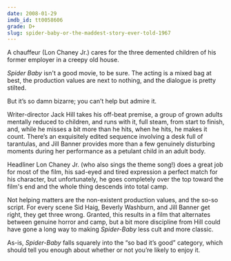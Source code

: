 ```yaml
---
date: 2008-01-29
imdb_id: tt0058606
grade: D+
slug: spider-baby-or-the-maddest-story-ever-told-1967
---
```


A chauffeur (Lon Chaney Jr.) cares for the three demented children of his former employer in a creepy old house.

_Spider Baby_ isn't a good movie, to be sure. The acting is a mixed bag at best, the production values are next to nothing, and the dialogue is pretty stilted.

But it’s so damn bizarre; you can’t help but admire it.

Writer-director Jack Hill takes his off-beat premise, a group of grown adults mentally reduced to children, and runs with it, full steam, from start to finish, and, while he misses a bit more than he hits, when he hits, he makes it count. There’s an exquisitely edited sequence involving a desk full of tarantulas, and Jill Banner provides more than a few genuinely disturbing moments during her performance as a petulant child in an adult body.

Headliner Lon Chaney Jr. (who also sings the theme song!) does a great job for most of the film, his sad-eyed and tired expression a perfect match for his character, but unfortunately, he goes completely over the top toward the film's end and the whole thing descends into total camp.

Not helping matters are the non-existent production values, and the so-so script. For every scene Sid Haig, Beverly Washburn, and Jill Banner get right, they get three wrong. Granted, this results in a film that alternates between genuine horror and camp, but a bit more discipline from Hill could have gone a long way to making _Spider-Baby_ less cult and more classic.

As-is, _Spider-Baby_ falls squarely into the “so bad it’s good” category, which should tell you enough about whether or not you’re likely to enjoy it.

